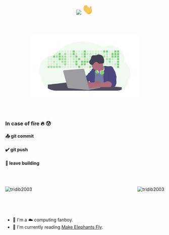 <p align="center">
<img src="https://img.shields.io/badge/Hey-Visitor%20!-brightgreen" /> <img src="https://github.com/tridib2003/tridib2003/blob/main/Hi.gif" width="35px"><br>
</p>

<br><br>

<p align="center">
<img src="https://raw.githubusercontent.com/tridib2003/tridib2003/main/img.png" width="350"/><br>
</p>

<br><br>

### In case of fire :fire: :cold_sweat:

#### :outbox_tray: git commit

#### :heavy_check_mark: git push 

#### :runner: leave building 

<br><br>


<img align="left" src="https://github-readme-stats.vercel.app/api?username=tridib2003&show_icons=true&theme=dracula" alt="tridib2003">

<img align="right" src="https://github-readme-stats.vercel.app/api/top-langs/?username=tridib2003&theme=dracula" alt="tridib2003" />

<!--
<br><br>[![HitCount](http://hits.dwyl.com/tridib2003/tridib2003.svg)](http://hits.dwyl.com/tridib2003/tridib2003)

![Github stats](https://github-readme-stats.vercel.app/api?username=tridib2003)
-->

<br><br>

<!--
**tridib2003/tridib2003** is a ✨ _special_ ✨ repository because its `README.md` (this file) appears on your GitHub profile.

<!--
Here are some ideas to get you started:
-->

<!--
- 🔭 I’m currently working on ...
- 🌱 I’m currently learning ...
- 👯 I’m looking to collaborate on ...
- 🤔 I’m looking for help with ...
- 💬 Ask me about ...
- 📫 How to reach me: ...
- 😄 Pronouns: ...
-->

<br><br>

- :exploding_head: I'm a :cloud: computing fanboy.
- :book: I'm currently reading [Make Elephants Fly](https://www.goodreads.com/book/show/34523667-make-elephants-fly).
